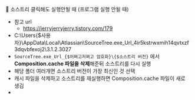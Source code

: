  📌 소스트리 클릭해도 실행안될 때 (프로그램 실행 안될 때)
 - 참고 url
	 - https://jerryjerryjerry.tistory.com/179
 -  C:\Users\{$사용자}\AppData\Local\Atlassian\SourceTree.exe_Url_4ir5kstrwxmih14qvtxzf3dqvbfexoj2\3.1.2.3027
- `SourceTree.exe_Url_{$어쩌고저쩌고 암호화}\{$소스트리 버전}` 에서 **Composition.cache 파일을 삭제**해준뒤 소스트리를 다시 실행
- 해당 폴더 여러개면 소스트리 버전이 가장 최신인 것 선택
- 캐시 파일을 삭제하고 소스트리를 재실행하면 Composition.cache 파일이 새로 생김
- 